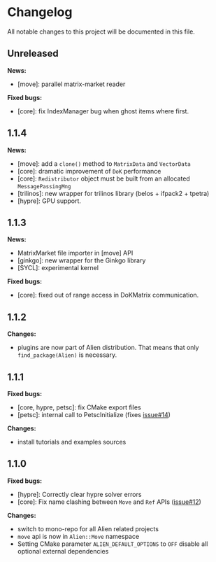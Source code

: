 # Changelog

All notable changes to this project will be documented in this file.

## Unreleased

**News:**

- \[move\]: parallel matrix-market reader

**Fixed bugs:**

- \[core\]: fix IndexManager bug when ghost items where first.

## 1.1.4

**News:**

- \[move\]: add a `clone()` method to `MatrixData` and `VectorData`
- \[core\]: dramatic improvement of `DoK` performance
- \[core\]: `Redistributor` object must be built from an allocated `MessagePassingMng`
- \[trilinos\]: new wrapper for trilinos library (belos + ifpack2 + tpetra)
- \[hypre\]: GPU support.

## 1.1.3

**News:**

- MatrixMarket file importer in \[move\] API
- \[ginkgo\]: new wrapper for the Ginkgo library
- \[SYCL\]: experimental kernel

**Fixed bugs:**

- \[core\]: fixed out of range access in DoKMatrix communication.

## 1.1.2

**Changes:**

- plugins are now part of Alien distribution. That means that only `find_package(Alien)` is necessary.

## 1.1.1

**Fixed bugs:**

- \[core, hypre, petsc\]: fix CMake export files
- \[petsc\]: internal call to PetscInitialize (fixes [issue#14](https://github.com/arcaneframework/alien/issues/14))

**Changes:**

- install tutorials and examples sources

## 1.1.0

**Fixed bugs:**

- \[hypre\]: Correctly clear hypre solver errors
- \[core\]: Fix name clashing between `Move` and `Ref`
  APIs ([issue#12](https://github.com/arcaneframework/alien/issues/12))

**Changes:**

- switch to mono-repo for all Alien related projects
- `move` api is now in `Alien::Move` namespace
- Setting CMake parameter `ALIEN_DEFAULT_OPTIONS` to `OFF` disable all optional external dependencies
